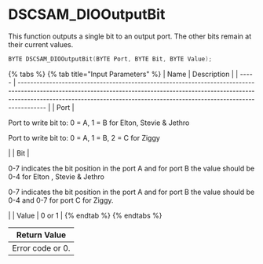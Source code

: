 # DSCSAM\_DIOOutputBit

This function outputs a single bit to an output port. The other bits remain at their current values.

```c
BYTE DSCSAM_DIOOutputBit(BYTE Port, BYTE Bit, BYTE Value);
```

{% tabs %}
{% tab title="Input Parameters" %}
| Name  | Description                                                                                                                                                                                                                                         |
| ----- | --------------------------------------------------------------------------------------------------------------------------------------------------------------------------------------------------------------------------------------------------- |
| Port  | <p>Port to write bit to: 0 = A, 1 = B for Elton, Stevie &#x26; Jethro</p><p>Port to write bit to: 0 = A, 1 = B, 2 = C for Ziggy</p>                                                                                                                 |
| Bit   | <p>0-7 indicates the bit position in the port A and for port B the value should be 0-4 for Elton , Stevie &#x26; Jethro</p><p>0-7 indicates the bit position in the port A and for port B the value should be 0-4 and 0-7 for port C for Ziggy.</p> |
| Value | 0 or 1                                                                                                                                                                                                                                              |
{% endtab %}
{% endtabs %}

| Return Value     |
| ---------------- |
| Error code or 0. |
